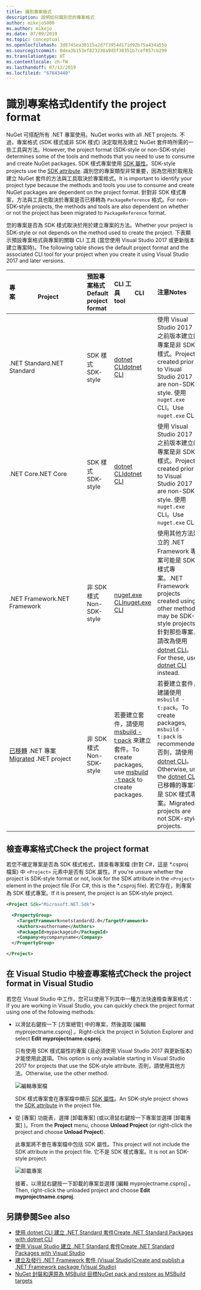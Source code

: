 ```yaml
---
title: 識別專案格式
description: 說明如何識別您的專案格式
author: mikejo5000
ms.author: mikejo
ms.date: 07/09/2019
ms.topic: conceptual
ms.openlocfilehash: 3d8745ea30115a2d7f3954d171d92b75a434a55b
ms.sourcegitcommit: 0dea3b153ef823230a9d5f38351b7cef057cb299
ms.translationtype: HT
ms.contentlocale: zh-TW
ms.lasthandoff: 07/12/2019
ms.locfileid: "67843440"
---
```

# <a name="identify-the-project-format"></a><span data-ttu-id="e369e-103">識別專案格式</span><span class="sxs-lookup"><span data-stu-id="e369e-103">Identify the project format</span></span>

<span data-ttu-id="e369e-104">NuGet 可搭配所有 .NET 專案使用。</span><span class="sxs-lookup"><span data-stu-id="e369e-104">NuGet works with all .NET projects.</span></span> <span data-ttu-id="e369e-105">不過，專案格式 (SDK 樣式或非 SDK 樣式) 決定取用及建立 NuGet 套件時所需的一些工具與方法。</span><span class="sxs-lookup"><span data-stu-id="e369e-105">However, the project format (SDK-style or non-SDK-style) determines some of the tools and methods that you need to use to consume and create NuGet packages.</span></span> <span data-ttu-id="e369e-106">SDK 樣式專案使用 [SDK 屬性](/dotnet/core/tools/csproj#additions)。</span><span class="sxs-lookup"><span data-stu-id="e369e-106">SDK-style projects use the [SDK attribute](/dotnet/core/tools/csproj#additions).</span></span> <span data-ttu-id="e369e-107">識別您的專案類型非常重要，因為您用於取用及建立 NuGet 套件的方法與工具取決於專案格式。</span><span class="sxs-lookup"><span data-stu-id="e369e-107">It is important to identify your project type because the methods and tools you use to consume and create NuGet packages are dependent on the project format.</span></span> <span data-ttu-id="e369e-108">針對非 SDK 樣式專案，方法與工具也取決於專案是否已移轉為 `PackageReference` 格式。</span><span class="sxs-lookup"><span data-stu-id="e369e-108">For non-SDK-style projects, the methods and tools are also dependent on whether or not the project has been migrated to `PackageReference` format.</span></span>

<span data-ttu-id="e369e-109">您的專案是否為 SDK 樣式取決於用於建立專案的方法。</span><span class="sxs-lookup"><span data-stu-id="e369e-109">Whether your project is SDK-style or not depends on the method used to create the project.</span></span> <span data-ttu-id="e369e-110">下表顯示預設專案格式與專案的關聯 CLI 工具 (當您使用 Visual Studio 2017 或更新版本建立專案時)。</span><span class="sxs-lookup"><span data-stu-id="e369e-110">The following table shows the default project format and the associated CLI tool for your project when you create it using Visual Studio 2017 and later versions.</span></span>

| <span data-ttu-id="e369e-111">專案&nbsp;&nbsp;&nbsp;&nbsp;&nbsp;&nbsp;&nbsp;&nbsp;&nbsp;&nbsp;&nbsp;&nbsp;&nbsp;&nbsp;</span><span class="sxs-lookup"><span data-stu-id="e369e-111">Project&nbsp;&nbsp;&nbsp;&nbsp;&nbsp;&nbsp;&nbsp;&nbsp;&nbsp;&nbsp;&nbsp;&nbsp;&nbsp;&nbsp;</span></span> | <span data-ttu-id="e369e-112">預設專案格式</span><span class="sxs-lookup"><span data-stu-id="e369e-112">Default project format</span></span> | <span data-ttu-id="e369e-113">CLI 工具&nbsp;&nbsp;&nbsp;&nbsp;&nbsp;&nbsp;&nbsp;&nbsp;&nbsp;</span><span class="sxs-lookup"><span data-stu-id="e369e-113">CLI tool&nbsp;&nbsp;&nbsp;&nbsp;&nbsp;&nbsp;&nbsp;&nbsp;&nbsp;</span></span> | <span data-ttu-id="e369e-114">注意</span><span class="sxs-lookup"><span data-stu-id="e369e-114">Notes</span></span> |
|:------------- |:-------------|:-----|:-----|
| <span data-ttu-id="e369e-115">.NET Standard</span><span class="sxs-lookup"><span data-stu-id="e369e-115">.NET Standard</span></span> | <span data-ttu-id="e369e-116">SDK 樣式</span><span class="sxs-lookup"><span data-stu-id="e369e-116">SDK-style</span></span> | [<span data-ttu-id="e369e-117">dotnet CLI</span><span class="sxs-lookup"><span data-stu-id="e369e-117">dotnet CLI</span></span>](../install-nuget-client-tools.md#dotnetexe-cli) | <span data-ttu-id="e369e-118">使用 Visual Studio 2017 之前版本建立的專案是非 SDK 樣式。</span><span class="sxs-lookup"><span data-stu-id="e369e-118">Projects created prior to Visual Studio 2017 are non-SDK-style.</span></span> <span data-ttu-id="e369e-119">使用 `nuget.exe` CLI。</span><span class="sxs-lookup"><span data-stu-id="e369e-119">Use `nuget.exe` CLI.</span></span> |
| <span data-ttu-id="e369e-120">.NET Core</span><span class="sxs-lookup"><span data-stu-id="e369e-120">.NET Core</span></span> | <span data-ttu-id="e369e-121">SDK 樣式</span><span class="sxs-lookup"><span data-stu-id="e369e-121">SDK-style</span></span> | [<span data-ttu-id="e369e-122">dotnet CLI</span><span class="sxs-lookup"><span data-stu-id="e369e-122">dotnet CLI</span></span>](../install-nuget-client-tools.md#dotnetexe-cli) | <span data-ttu-id="e369e-123">使用 Visual Studio 2017 之前版本建立的專案是非 SDK 樣式。</span><span class="sxs-lookup"><span data-stu-id="e369e-123">Projects created prior to Visual Studio 2017 are non-SDK-style.</span></span> <span data-ttu-id="e369e-124">使用 `nuget.exe` CLI。</span><span class="sxs-lookup"><span data-stu-id="e369e-124">Use `nuget.exe` CLI.</span></span> |
| <span data-ttu-id="e369e-125">.NET Framework</span><span class="sxs-lookup"><span data-stu-id="e369e-125">.NET Framework</span></span> | <span data-ttu-id="e369e-126">非 SDK 樣式</span><span class="sxs-lookup"><span data-stu-id="e369e-126">Non-SDK-style</span></span> | [<span data-ttu-id="e369e-127">nuget.exe CLI</span><span class="sxs-lookup"><span data-stu-id="e369e-127">nuget.exe CLI</span></span>](../install-nuget-client-tools.md#nugetexe-cli) | <span data-ttu-id="e369e-128">使用其他方法建立的 .NET Framework 專案可能是 SDK 樣式專案。</span><span class="sxs-lookup"><span data-stu-id="e369e-128">.NET Framework projects created using other methods may be SDK-style projects.</span></span> <span data-ttu-id="e369e-129">針對那些專案，請改為使用 [dotnet CLI](../install-nuget-client-tools.md#dotnetexe-cli)。</span><span class="sxs-lookup"><span data-stu-id="e369e-129">For these, use [dotnet CLI](../install-nuget-client-tools.md#dotnetexe-cli) instead.</span></span> |
| <span data-ttu-id="e369e-130">[已移轉](../reference/migrate-packages-config-to-package-reference.md) .NET 專案</span><span class="sxs-lookup"><span data-stu-id="e369e-130">[Migrated](../reference/migrate-packages-config-to-package-reference.md) .NET project</span></span> | <span data-ttu-id="e369e-131">非 SDK 樣式</span><span class="sxs-lookup"><span data-stu-id="e369e-131">Non-SDK-style</span></span>| <span data-ttu-id="e369e-132">若要建立套件，請使用 [msbuild -t:pack](../reference/migrate-packages-config-to-package-reference.md#create-a-package-after-migration) 來建立套件。</span><span class="sxs-lookup"><span data-stu-id="e369e-132">To create packages, use [msbuild -t:pack](../reference/migrate-packages-config-to-package-reference.md#create-a-package-after-migration) to create packages.</span></span> | <span data-ttu-id="e369e-133">若要建立套件，建議使用 `msbuild -t:pack`。</span><span class="sxs-lookup"><span data-stu-id="e369e-133">To create packages, `msbuild -t:pack` is recommended.</span></span> <span data-ttu-id="e369e-134">否則，請使用 [dotnet CLI](../install-nuget-client-tools.md#dotnetexe-cli)。</span><span class="sxs-lookup"><span data-stu-id="e369e-134">Otherwise, use the [dotnet CLI](../install-nuget-client-tools.md#dotnetexe-cli).</span></span> <span data-ttu-id="e369e-135">已移轉的專案不是 SDK 樣式專案。</span><span class="sxs-lookup"><span data-stu-id="e369e-135">Migrated projects are not SDK-style projects.</span></span> |

## <a name="check-the-project-format"></a><span data-ttu-id="e369e-136">檢查專案格式</span><span class="sxs-lookup"><span data-stu-id="e369e-136">Check the project format</span></span>

<span data-ttu-id="e369e-137">若您不確定專案是否為 SDK 樣式格式，請查看專案檔 (針對 C#，這是 \*.csproj 檔案) 中 `<Project>` 元素中是否有 SDK 屬性。</span><span class="sxs-lookup"><span data-stu-id="e369e-137">If you're unsure whether the project is SDK-style format or not, look for the SDK attribute in the `<Project>` element in the project file (For C#, this is the \*.csproj file).</span></span> <span data-ttu-id="e369e-138">若它存在，則專案為 SDK 樣式專案。</span><span class="sxs-lookup"><span data-stu-id="e369e-138">If it is present, the project is an SDK-style project.</span></span>

```xml
<Project Sdk="Microsoft.NET.Sdk">

  <PropertyGroup>
    <TargetFramework>netstandard2.0</TargetFramework>
    <Authors>authorname</Authors>
    <PackageId>mypackageid</PackageId>
    <Company>mycompanyname</Company>
  </PropertyGroup>

</Project>
```

## <a name="check-the-project-format-in-visual-studio"></a><span data-ttu-id="e369e-139">在 Visual Studio 中檢查專案格式</span><span class="sxs-lookup"><span data-stu-id="e369e-139">Check the project format in Visual Studio</span></span>

<span data-ttu-id="e369e-140">若您在 Visual Studio 中工作，您可以使用下列其中一種方法快速檢查專案格式：</span><span class="sxs-lookup"><span data-stu-id="e369e-140">If you are working in Visual Studio, you can quickly check the project format using one of the following methods:</span></span>

- <span data-ttu-id="e369e-141">以滑鼠右鍵按一下 [方案總管] 中的專案，然後選取 [編輯 myprojectname.csproj]  。</span><span class="sxs-lookup"><span data-stu-id="e369e-141">Right-click the project in Solution Explorer and select **Edit myprojectname.csproj**.</span></span>

   <span data-ttu-id="e369e-142">只有使用 SDK 樣式屬性的專案 (且必須使用 Visual Studio 2017 與更新版本) 才能使用此選項。</span><span class="sxs-lookup"><span data-stu-id="e369e-142">This option is only available starting in Visual Studio 2017 for projects that use the SDK-style attribute.</span></span> <span data-ttu-id="e369e-143">否則，請使用其他方法。</span><span class="sxs-lookup"><span data-stu-id="e369e-143">Otherwise, use the other method.</span></span>

   ![編輯專案檔](media/edit-project-file.png)

   <span data-ttu-id="e369e-145">SDK 樣式專案會在專案檔中顯示 [SDK 屬性](/dotnet/core/tools/csproj#additions)。</span><span class="sxs-lookup"><span data-stu-id="e369e-145">An SDK-style project shows the [SDK attribute](/dotnet/core/tools/csproj#additions) in the project file.</span></span>
   
- <span data-ttu-id="e369e-146">從 [專案]  功能表，選擇 [卸載專案]  (或以滑鼠右鍵按一下專案並選擇 [卸載專案]  )。</span><span class="sxs-lookup"><span data-stu-id="e369e-146">From the **Project** menu, choose **Unload Project** (or right-click the project and choose **Unload Project**).</span></span>

   <span data-ttu-id="e369e-147">此專案將不會在專案檔中包括 SDK 屬性。</span><span class="sxs-lookup"><span data-stu-id="e369e-147">This project will not include the SDK attribute in the project file.</span></span> <span data-ttu-id="e369e-148">它不是 SDK 樣式專案。</span><span class="sxs-lookup"><span data-stu-id="e369e-148">It is not an SDK-style project.</span></span>

   ![卸載專案](media/unload-project.png)

   <span data-ttu-id="e369e-150">接著，以滑鼠右鍵按一下卸載的專案並選擇 [編輯 myprojectname.csproj]  。</span><span class="sxs-lookup"><span data-stu-id="e369e-150">Then, right-click the unloaded project and choose **Edit myprojectname.csproj**.</span></span>

## <a name="see-also"></a><span data-ttu-id="e369e-151">另請參閱</span><span class="sxs-lookup"><span data-stu-id="e369e-151">See also</span></span>

- [<span data-ttu-id="e369e-152">使用 dotnet CLI 建立 .NET Standard 套件</span><span class="sxs-lookup"><span data-stu-id="e369e-152">Create .NET Standard Packages with dotnet CLI</span></span>](../quickstart/create-and-publish-a-package-using-the-dotnet-cli.md)
- [<span data-ttu-id="e369e-153">使用 Visual Studio 建立 .NET Standard 套件</span><span class="sxs-lookup"><span data-stu-id="e369e-153">Create .NET Standard Packages with Visual Studio</span></span>](../quickstart/create-and-publish-a-package-using-visual-studio.md)
- [<span data-ttu-id="e369e-154">建立及發行 .NET Framework 套件 (Visual Studio)</span><span class="sxs-lookup"><span data-stu-id="e369e-154">Create and publish a .NET Framework package (Visual Studio)</span></span>](../quickstart/create-and-publish-a-package-using-visual-studio-net-framework.md)
- [<span data-ttu-id="e369e-155">NuGet 封裝和還原為 MSBuild 目標</span><span class="sxs-lookup"><span data-stu-id="e369e-155">NuGet pack and restore as MSBuild targets</span></span>](../reference/msbuild-targets.md)
